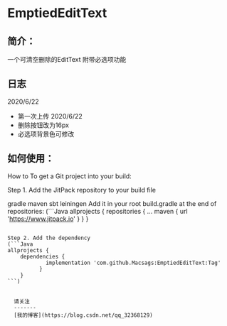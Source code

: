 EmptiedEditText
====

简介：
-------
一个可清空删除的EditText
附带必选项功能

日志
-------
2020/6/22
* 第一次上传
2020/6/22
* 删除按钮改为16px
* 必选项背景色可修改

如何使用：
-------
How to
To get a Git project into your build:

Step 1. Add the JitPack repository to your build file

gradle
maven
sbt
leiningen
Add it in your root build.gradle at the end of repositories:
(```Java
allprojects {
		repositories {
			...
			maven { url 'https://www.jitpack.io' }
		}
	}
```)
	
Step 2. Add the dependency
(```Java
allprojects {
	dependencies {
	        implementation 'com.github.Macsags:EmptiedEditText:Tag'
	      }
	}
```)
	
  
  请关注
  -------
  [我的博客](https://blog.csdn.net/qq_32368129)
  

